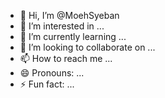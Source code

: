 - 👋 Hi, I’m @MoehSyeban
- 👀 I’m interested in ...
- 🌱 I’m currently learning ...
- 💞️ I’m looking to collaborate on ...
- 📫 How to reach me ...
- 😄 Pronouns: ...
- ⚡ Fun fact: ...

<!---
MoehSyeban/MoehSyeban is a ✨ special ✨ repository because its `README.md` (this file) appears on your GitHub profile.
You can click the Preview link to take a look at your changes.
--->
